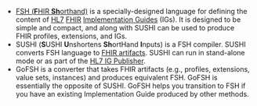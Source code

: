 - [FSH (**F**HIR **Sh**orthand)](https://hl7.org/fhir/uv/shorthand/) is a specially-designed language for defining the content of [HL7](https://hl7.org/) [FHIR](https://www.hl7.org/fhir/R4/overview.html) [Implementation Guides](https://www.hl7.org/fhir/implementationguide.html) (IGs). It is designed to be simple and compact, and along with SUSHI can be used to produce FHIR profiles, extensions, and IGs.
- SUSHI (**S**USHI **U**nshortens **Sh**ortHand **I**nputs) is a FSH compiler. SUSHI converts FSH language to [FHIR artifacts](https://www.hl7.org/fhir/R4/overview.html). SUSHI can run in stand-alone mode or as part of the [HL7 IG Publisher](https://confluence.hl7.org/display/FHIR/IG+Publisher+Documentation).
- GoFSH is a converter that takes FHIR artifacts (e.g., profiles, extensions, value sets, instances) and produces equivalent FSH. GoFSH is essentially the opposite of SUSHI. GoFSH helps you transition to FSH if you have an existing Implementation Guide produced by other methods.